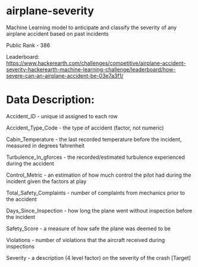 # airplane-severity

Machine Learning model to anticipate and classify the severity of any airplane accident based on past incidents

Public Rank - 386

Leaderboard: https://www.hackerearth.com/challenges/competitive/airplane-accident-severity-hackerearth-machine-learning-challenge/leaderboard/how-severe-can-an-airplane-accident-be-03e7a3f1/

# Data Description:

Accident_ID	- unique id assigned to each row

Accident_Type_Code	- the type of accident (factor, not numeric)

Cabin_Temperature	- the last recorded temperature before the incident, measured in degrees fahrenheit

Turbulence_In_gforces	- the recorded/estimated turbulence experienced during the accident

Control_Metric	- an estimation of how much control the pilot had during the incident given the factors at play

Total_Safety_Complaints	- number of complaints from mechanics prior to the accident

Days_Since_Inspection	- how long the plane went without inspection before the incident

Safety_Score	- a measure of how safe the plane was deemed to be

Violations	- number of violations that the aircraft received during inspections

Severity	- a description (4 level factor) on the severity of the crash [Target]
